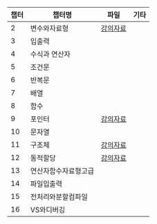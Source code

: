 
|챕터|	챕터명|	파일|	기타|
|--|--|--|--|
| 2	| 변수와자료형	| [강의자료](https://www.dropbox.com/s/ai1v958iqz8lhji/2%EC%9E%A5%20%EB%B3%80%EC%88%98%EC%99%80%20%EC%9E%90%EB%A3%8C%ED%98%95-%EB%B3%B4%EC%B6%A9%EC%9E%90%EB%A3%8C.pdf?dl=0) ||
|3|	입출력		| ||
|4|	수식과 연산자		|||
|5|	조건문		|||
|6|	반복문		|||
|7|	배열		|||
|8|	함수		|||
|9|	포인터		| [강의자료](https://www.dropbox.com/s/hdssjsofgh8rpfh/9%EC%9E%A5%20%ED%8F%AC%EC%9D%B8%ED%84%B0.pdf?dl=0) ||
|10|	문자열		|||
|11|	구조체		| [강의자료](https://www.dropbox.com/s/deqazsleths8v1v/11%EC%9E%A5%20%EA%B5%AC%EC%A1%B0%EC%B2%B4-20181008.pdf?dl=0)||
|12|	동적할당		| [강의자료](https://www.dropbox.com/s/8fqfm8ss8gpr79o/12%EC%9E%A5%20%EB%8F%99%EC%A0%81%ED%95%A0%EB%8B%B9-20181029.pdf?dl=0)||
|13|	연산자함수자료형고급		|||
|14|	파일입출력		|||
|15|	전처리와분할컴파일|		||
|16|	VS와디버깅		|||

